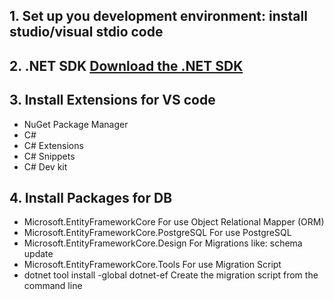 ## 1. Set up you development environment: install studio/visual stdio code
## 2. .NET SDK [Download the .NET SDK](https://dotnet.microsoft.com/download/dotnet)
## 3. Install Extensions for VS code
<ul>
    <li>NuGet Package Manager</li>
    <li>C#</li>
    <li>C# Extensions</li>
    <li>C# Snippets</li>
    <li>C# Dev kit</li>
</ul>

## 4. Install Packages for DB
<ul>
    <li>Microsoft.EntityFrameworkCore <span>For use Object Relational Mapper (ORM)</span></li>
    <li>Microsoft.EntityFrameworkCore.PostgreSQL <span>For use PostgreSQL</span></li>
    <li>Microsoft.EntityFrameworkCore.Design <span>For Migrations like: schema update</span></li>
    <li>Microsoft.EntityFrameworkCore.Tools <span>For use Migration Script </span></li>
    <li>dotnet tool install -global dotnet-ef <span>Create the migration script from the command line</span></li>
</ul>